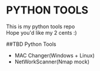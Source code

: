 # PYTHON TOOLS
This is my python tools repo 
<br>Hope you'd like my 2 cents :) 

##TBD Python Tools
- MAC Changer(Windows + Linux)
- NetWorkScanner(Nmap mock)
